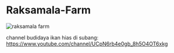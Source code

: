 # Raksamala-Farm
![raksamala farm](https://user-images.githubusercontent.com/52884009/203071589-e1ecb692-d065-4341-a78d-b37d35fbd215.jpg)

channel budidaya ikan hias di subang: https://www.youtube.com/channel/UCpN6rb4e0gb_8h5O4OT6xkg
